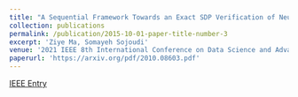 ```yaml
---
title: "A Sequential Framework Towards an Exact SDP Verification of Neural Networks"
collection: publications
permalink: /publication/2015-10-01-paper-title-number-3
excerpt: 'Ziye Ma, Somayeh Sojoudi'
venue: '2021 IEEE 8th International Conference on Data Science and Advanced Analytics (DSAA)'
paperurl: 'https://arxiv.org/pdf/2010.08603.pdf'
---
```

[IEEE Entry](https://ieeexplore.ieee.org/abstract/document/9564161)